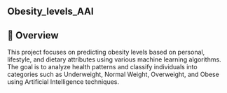 ## Obesity_levels_AAI

## 📄 Overview
This project focuses on predicting obesity levels based on personal, lifestyle, and dietary attributes using various machine learning algorithms.
The goal is to analyze health patterns and classify individuals into categories such as Underweight, Normal Weight, Overweight, and Obese using Artificial Intelligence techniques.
